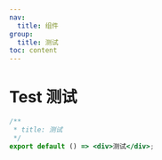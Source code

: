 ```yaml
---
nav:
  title: 组件
group:
  title: 测试
toc: content
---
```


# Test 测试

```jsx
/**
 * title: 测试
 */
export default () => <div>测试</div>;
```
